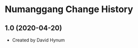 Numanggang Change History
====================

1.0 (2020-04-20)
----------------
* Created by David Hynum
